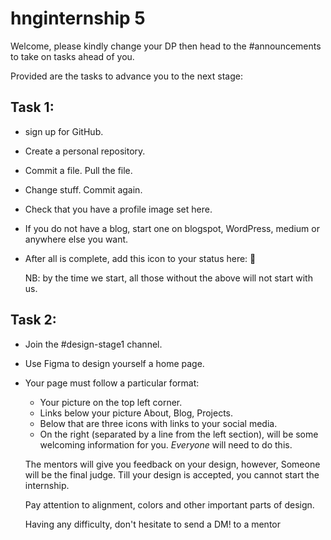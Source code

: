 # hnginternship 5


Welcome, please kindly change your DP then head to the #announcements to take on tasks ahead of you.

Provided are the tasks to advance you to the next stage:

## Task 1:

- sign up for GitHub.
- Create a personal repository.
- Commit a file. Pull the file.
- Change stuff. Commit again.
- Check that you have a profile image set here.
- If you do not have a blog, start one on blogspot, WordPress, medium or anywhere else you want.
- After all is complete, add this icon to your status here: :hatching_chick:


	NB: by the time we start, all those without the above will not start with us.


## Task 2:

- Join the #design-stage1 channel.
- Use Figma to design yourself a home page.
- Your page must follow a particular format:
	- Your picture on the top left corner.
	- Links below your picture About, Blog, Projects.
	- Below that are three icons with links to your social media.
	- On the right (separated by a line from the left section), will be some welcoming information for you. *Everyone* will need to do this.

	The mentors will give you feedback on your design, however, Someone will be the final judge. Till your design is accepted, you cannot start the internship.

	Pay attention to alignment, colors and other important parts of design.
 
	Having any difficulty, don't hesitate to send a DM! to a mentor